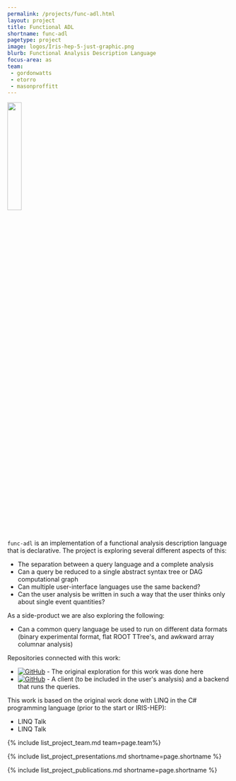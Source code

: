 ```yaml
---
permalink: /projects/func-adl.html
layout: project
title: Functional ADL
shortname: func-adl
pagetype: project
image: logos/Iris-hep-5-just-graphic.png
blurb: Functional Analysis Description Language
focus-area: as
team:
 - gordonwatts
 - etorro
 - masonproffitt
---
```




<img src="/assets/logos/Iris-hep-5-just-graphic" width="25%" />

`func-adl` is an implementation of a functional analysis description language that is declarative. The project is exploring several different aspects of this:

- The separation between a query language and a complete analysis
- Can a query be reduced to a single abstract syntax tree or DAG computational graph
- Can multiple user-interface languages use the same backend?
- Can the user analysis be written in such a way that the user thinks only about single event quantities?

As a side-product we are also exploring the following:

- Can a common query language be used to run on different data formats (binary experimental format, flat ROOT TTree's, and awkward array columnar analysis)

Repositories connected with this work:

- [![GitHub](https://img.shields.io/badge/GitHub-555555.svg)](https://github.com/gordonwatts/BDTTrainingAnalysisLanguage) - The original exploration for this work was done here
- [![GitHub](https://img.shields.io/badge/GitHub-555555.svg)](https://github.com/gordonwatts/functional_adl) - A client (to be included in the user's analysis) and a backend that runs the queries.

This work is based on the original work done with LINQ in the C# programming language (prior to the start or IRIS-HEP):

- LINQ Talk
- LINQ Talk

{% include list_project_team.md team=page.team%}

{% include list_project_presentations.md shortname=page.shortname %}

{% include list_project_publications.md shortname=page.shortname %}
